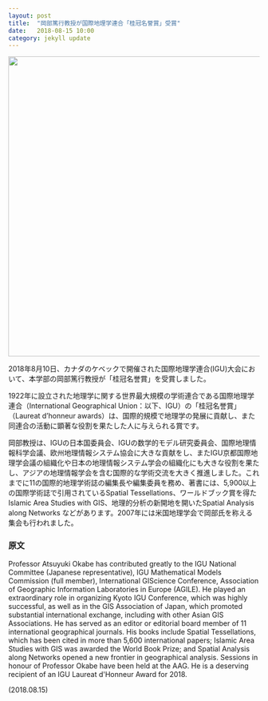 ```yaml
---
layout: post
title:  "岡部篤行教授が国際地理学連合「桂冠名誉賞」受賞"
date:   2018-08-15 10:00 
category: jekyll update
---
```

<img src="http://www.gsc.aoyama.ac.jp/assets/images/news/atsuyuki_okabe.jpg" width="600">


2018年8月10日、カナダのケベックで開催された国際地理学連合(IGU)大会において、本学部の岡部篤行教授が「桂冠名誉賞」を受賞しました。

1922年に設立された地理学に関する世界最大規模の学術連合である国際地理学連合（International Geographical Union：以下、IGU）の「桂冠名誉賞」（Laureat d’honneur awards）は、国際的規模で地理学の発展に貢献し、また同連合の活動に顕著な役割を果たした人に与えられる賞です。

岡部教授は、IGUの日本国委員会、IGUの数学的モデル研究委員会、国際地理情報科学会議、欧州地理情報システム協会に大きな貢献をし、またIGU京都国際地理学会議の組織化や日本の地理情報システム学会の組織化にも大きな役割を果たし、アジアの地理情報学会を含む国際的な学術交流を大きく推進しました。これまでに11の国際的地理学術誌の編集長や編集委員を務め、著書には、5,900以上の国際学術誌で引用されているSpatial Tessellations、ワールドブック賞を得たIslamic Area Studies with GIS、地理的分析の新開地を開いたSpatial Analysis along Networks などがあります。2007年には米国地理学会で岡部氏を称える集会も行われました。

### 原文
Professor Atsuyuki Okabe has contributed greatly to the IGU National Committee (Japanese representative), IGU Mathematical Models Commission (full member), International GIScience Conference, Association of Geographic Information Laboratories in Europe (AGILE). He played an extraordinary role in organizing Kyoto IGU Conference, which was highly successful, as well as in the GIS Association of Japan, which promoted substantial international exchange, including with other Asian GIS Associations. He has served as an editor or editorial board member of 11 international geographical journals. His books include Spatial Tessellations, which has been cited in more than 5,600 international papers; Islamic Area Studies with GIS was awarded the World Book Prize; and Spatial Analysis along Networks opened a new frontier in geographical analysis. Sessions in honour of Professor Okabe have been held at the AAG. He is a deserving recipient of an IGU Laureat d'Honneur Award for 2018.


(2018.08.15)

[jekyll-docs]: https://jekyllrb.com/docs/home
[jekyll-gh]:   https://github.com/jekyll/jekyll
[jekyll-talk]: https://talk.jekyllrb.com/




